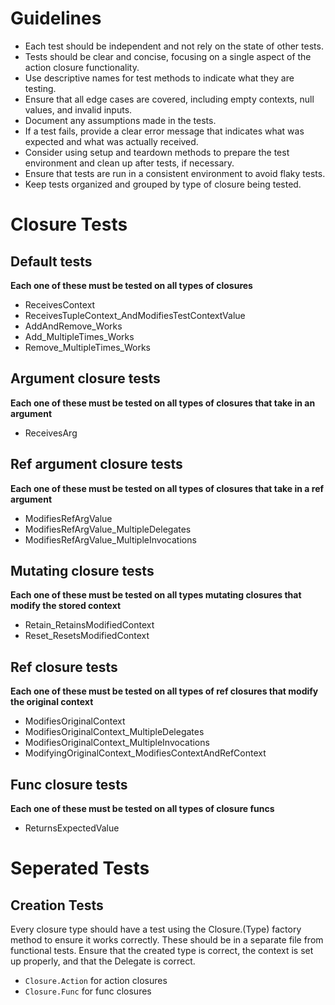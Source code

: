 ﻿# Guidelines
- Each test should be independent and not rely on the state of other tests.
- Tests should be clear and concise, focusing on a single aspect of the action closure functionality.
- Use descriptive names for test methods to indicate what they are testing.
- Ensure that all edge cases are covered, including empty contexts, null values, and invalid inputs.
- Document any assumptions made in the tests.
- If a test fails, provide a clear error message that indicates what was expected and what was actually received.
- Consider using setup and teardown methods to prepare the test environment and clean up after tests, if necessary.
- Ensure that tests are run in a consistent environment to avoid flaky tests.
- Keep tests organized and grouped by type of closure being tested.

# Closure Tests

## Default tests
**Each one of these must be tested on all types of closures**
- ReceivesContext
- ReceivesTupleContext_AndModifiesTestContextValue
- AddAndRemove_Works
- Add_MultipleTimes_Works
- Remove_MultipleTimes_Works

## Argument closure tests
**Each one of these must be tested on all types of closures that take in an argument**
- ReceivesArg

## Ref argument closure tests
**Each one of these must be tested on all types of closures that take in a ref argument**
- ModifiesRefArgValue
- ModifiesRefArgValue_MultipleDelegates
- ModifiesRefArgValue_MultipleInvocations

## Mutating closure tests
**Each one of these must be tested on all types mutating closures that modify the stored context**
- Retain_RetainsModifiedContext
- Reset_ResetsModifiedContext

## Ref closure tests
**Each one of these must be tested on all types of ref closures that modify the original context**
- ModifiesOriginalContext
- ModifiesOriginalContext_MultipleDelegates
- ModifiesOriginalContext_MultipleInvocations
- ModifyingOriginalContext_ModifiesContextAndRefContext

## Func closure tests
**Each one of these must be tested on all types of closure funcs**
- ReturnsExpectedValue

# Seperated Tests

## Creation Tests
Every closure type should have a test using the Closure.(Type)
factory method to ensure it works correctly.
These should be in a separate file from functional tests.
Ensure that the created type is correct, the context is set up properly,
and that the Delegate is correct.
- `Closure.Action` for action closures
- `Closure.Func` for func closures


